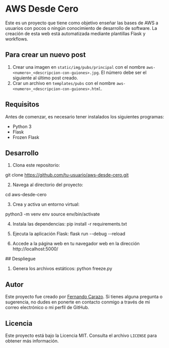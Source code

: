 # AWS Desde Cero

Este es un proyecto que tiene como objetivo enseñar las bases de AWS a usuarios con pocos o ningún conocimiento de desarrollo de software. 
La creación de esta web está automatizada mediante plantillas Flask y workflows.

## Para crear un nuevo post

1. Crear una imagen en `static/img/pubs/principal` con el nombre `aws-<numero>_<descripcion-con-guiones>.jpg`. El número debe ser el siguiente al último post creado. 
2. Crar un archivo en `templates/pubs` con el nombre `aws-<numero>_<descripcion-con-guiones>.html`.

## Requisitos

Antes de comenzar, es necesario tener instalados los siguientes programas:

- Python 3
- Flask
- Frozen Flask

## Desarrollo

1. Clona este repositorio:

git clone https://github.com/tu-usuario/aws-desde-cero.git

2. Navega al directorio del proyecto:

cd aws-desde-cero

3. Crea y activa un entorno virtual:

python3 -m venv env
source env/bin/activate

4. Instala las dependencias:
pip install -r requirements.txt

5. Ejecuta la aplicación Flask:
flask run  --debug --reload

6. Accede a la página web en tu navegador web en la dirección http://localhost:5000/


## Despliegue

1. Genera los archivos estáticos:
python freeze.py


## Autor

Este proyecto fue creado por [Fernando Carazo](https://github.com/FernandoCarazoMelo/). Si tienes alguna pregunta o sugerencia, no dudes en ponerte en contacto conmigo a través de mi correo electrónico o mi perfil de GitHub.

## Licencia

Este proyecto está bajo la Licencia MIT. Consulta el archivo `LICENSE` para obtener más información.



